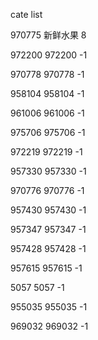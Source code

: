 cate list

970775 新鲜水果 8

972200 972200 -1

970778 970778 -1

958104 958104 -1

961006 961006 -1

975706 975706 -1

972219 972219 -1

957330 957330 -1

970776 970776 -1

957430 957430 -1

957347 957347 -1

957428 957428 -1

957615 957615 -1

5057 5057 -1

955035 955035 -1

969032 969032 -1

